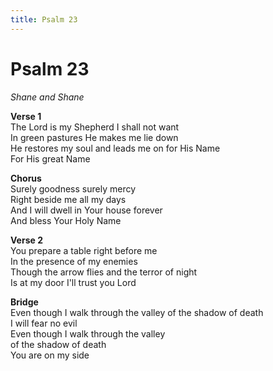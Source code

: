 ```yaml
---
title: Psalm 23  
---
```


# Psalm 23  
  
_Shane and Shane_  
  
**Verse 1**  
The Lord is my Shepherd I shall not want  
In green pastures He makes me lie down  
He restores my soul and leads me on for His Name  
For His great Name  
  
**Chorus**  
Surely goodness surely mercy  
Right beside me all my days  
And I will dwell in Your house forever  
And bless Your Holy Name  
  
**Verse 2**  
You prepare a table right before me  
In the presence of my enemies  
Though the arrow flies and the terror of night  
Is at my door I'll trust you Lord  
  
**Bridge**  
Even though I walk through the valley of the shadow of death  
I will fear no evil  
Even though I walk through the valley  
of the shadow of death  
You are on my side  